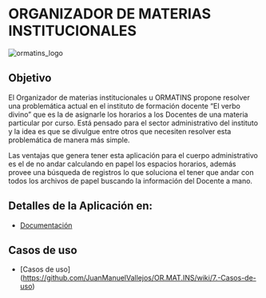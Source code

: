 # ORGANIZADOR DE MATERIAS INSTITUCIONALES

![ormatins_logo](https://user-images.githubusercontent.com/7066274/29990834-da1271c0-8f54-11e7-8d0d-05f156cd8c7b.png)

## Objetivo

El Organizador de materias institucionales u ORMATINS propone resolver una problemática actual en el instituto de formación docente “El verbo divino” que es la de asignarle los horarios a los Docentes de una materia particular por curso. Está pensado para el sector administrativo del instituto y la idea es que se divulgue entre otros que necesiten resolver esta problemática de manera más simple.

Las ventajas que genera tener esta aplicación para el cuerpo administrativo es el de no andar calculando en papel los espacios horarios, además provee una búsqueda de registros lo que soluciona el tener que andar con todos los archivos de papel buscando la información del Docente a mano.

## Detalles de la Aplicación en:

+ [Documentación](https://github.com/JuanManuelVallejos/OR.MAT.INS/wiki)

## Casos de uso

+ [Casos de uso] (https://github.com/JuanManuelVallejos/OR.MAT.INS/wiki/7.-Casos-de-uso)
